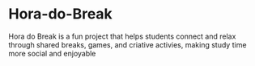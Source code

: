 # Hora-do-Break
Hora do Break is a fun project that helps students connect and relax through shared breaks, games, and criative activies, making study time more social and enjoyable
